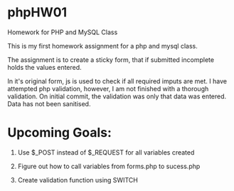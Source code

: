 phpHW01
=======

Homework for PHP and MySQL Class

This is my first homework assignment for a php and mysql class.  

The assignment is to create a sticky form, that if submitted incomplete holds the values entered.

In it's original form, js is used to check if all required imputs are met. I have attempted php validation, however,
I am not finished with a thorough validation.  On initial commit, the validation was only that data was entered.  
Data has not been sanitised.

Upcoming Goals:
=================

1. Use $_POST instead of $_REQUEST for all variables created

2. Figure out how to call variables from forms.php to sucess.php

3. Create validation function using SWITCH

